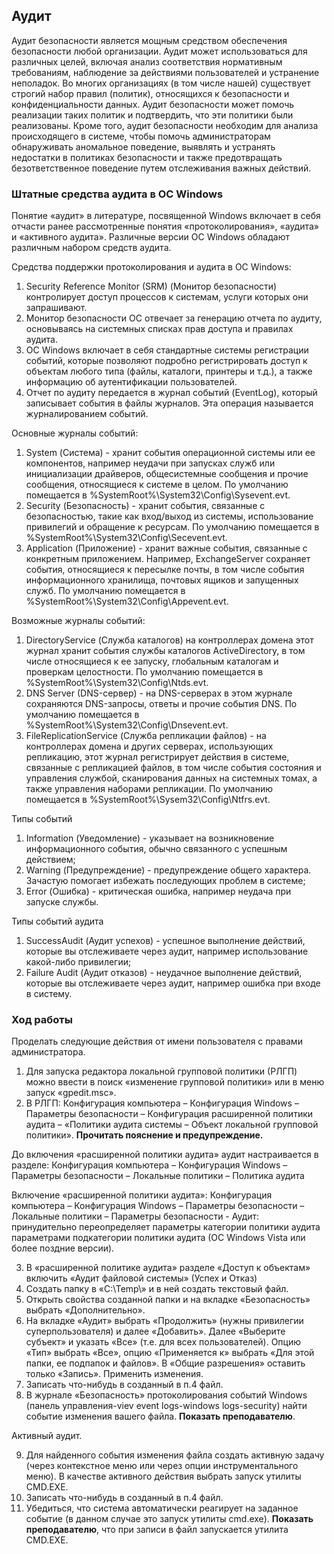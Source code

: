 ## Аудит

Аудит безопасности является мощным средством обеспечения безопасности любой организации. Аудит может использоваться для различных целей, включая анализ соответствия нормативным требованиям, наблюдение за действиями пользователей и устранение неполадок. Во многих организациях (в том числе нашей) существует строгий набор правил (политик), относящихся к безопасности и конфиденциальности данных. Аудит безопасности может помочь реализации таких политик и подтвердить, что эти политики были реализованы. Кроме того, аудит безопасности необходим для анализа происходящего в системе, чтобы помочь администраторам обнаруживать аномальное поведение, выявлять и устранять недостатки в политиках безопасности и также предотвращать безответственное поведение путем отслеживания важных действий.

### Штатные средства аудита в ОС Windows

Понятие «аудит» в литературе, посвященной Windows включает в себя отчасти ранее рассмотренные понятия «протоколирования», «аудита» и «активного аудита». Различные версии ОС Windows обладают различным набором средств аудита. 

Средства поддержки протоколирования и аудита в ОС Windows:
1.	Security Reference Monitor (SRM) (Монитор безопасности) контролирует доступ процессов к системам, услуги которых они запрашивают. 
2.	Монитор безопасности ОС отвечает за генерацию отчета по аудиту, основываясь на системных списках прав доступа и правилах аудита. 
3.	ОС Windows включает в себя стандартные системы регистрации событий, которые позволяют подробно регистрировать доступ к объектам любого типа (файлы, каталоги, принтеры и т.д.), а также информацию об аутентификации пользователей.
4.	Отчет по аудиту передается в журнал событий (EventLog), который записывает события в файлы журналов. Эта операция называется журналированием событий.

Основные журналы событий:
1.	System (Система) - хранит события операционной системы или ее компонентов, например неудачи при запусках служб или инициализации драйверов, общесистемные сообщения и прочие сообщения, относящиеся к системе в целом. По умолчанию помещается в %SystemRoot%\System32\Config\Sysevent.evt. 
2.	Security (Безопасность) - хранит события, связанные с безопасностью, такие как вход/выход из системы, использование привилегий и обращение к ресурсам. По умолчанию помещается в %SystemRoot%\System32\Config\Secevent.evt.
3.	Application (Приложение) - хранит важные события, связанные с конкретным приложением. Например, ExchangeServer сохраняет события, относящиеся к пересылке почты, в том числе события информационного хранилища, почтовых ящиков и запущенных служб. По умолчанию помещается в %SystemRoot%\System32\Config\Appevent.evt.

Возможные журналы событий:
1.	DirectoryService (Служба каталогов) на контроллерах домена этот журнал хранит события службы каталогов ActiveDirectory, в том числе относящиеся к ее запуску, глобальным каталогам и проверкам целостности. По умолчанию помещается в %SystemRoot%\\System32\Config\Ntds.evt.
2.	DNS Server (DNS-сервер) - на DNS-серверах в этом журнале сохраняются DNS-запросы, ответы и прочие события DNS. По умолчанию помещается в %SystemRoot%\System32\Config\Dnsevent.evt.
3.	FileReplicationService (Служба репликации файлов) - на контроллерах домена и других серверах, использующих репликацию, этот журнал регистрирует действия в системе, связанные с репликацией файлов, в том числе события состояния и управления службой, сканирования данных на системных томах, а также управления наборами репликации. По умолчанию помещается в %SystemRoot%\Sysem32\Config\Ntfrs.evt.

Типы событий
1.	Information (Уведомление) - указывает на возникновение информационного события, обычно связанного с успешным действием;
2.	Warning (Предупреждение) - предупреждение общего характера. Зачастую помогает избежать последующих проблем в системе;
3.	Error (Ошибка) - критическая ошибка, например неудача при запуске службы.

Типы событий аудита
1.	SuccessAudit (Аудит успехов) - успешное выполнение действий, которые вы отслеживаете через аудит, например использование какой-либо привилегии;
2.	Failure Audit (Аудит отказов) - неудачное выполнение действий, которые вы отслеживаете через аудит, например ошибка при входе в систему.

### Ход работы
Проделать следующие действия от имени пользователя с правами администратора.
1.	Для запуска редактора локальной групповой политики (РЛГП) можно ввести в поиск «изменение групповой политики» или в меню запуск «gpedit.msc».
2.	В РЛГП: Конфигурация компьютера – Конфигурация Windows – Параметры безопасности – Конфигурация расширенной политики аудита – «Политики аудита системы – Объект локальной групповой политики». **Прочитать пояснение и предупреждение.**

До включения «расширенной политики аудита» аудит настраивается в разделе:
Конфигурация компьютера – Конфигурация Windows – Параметры безопасности – Локальные политики – Политика аудита

Включение «расширенной политики аудита»:
Конфигурация компьютера – Конфигурация Windows – Параметры безопасности – Локальные политики – Параметры безопасности - Аудит: принудительно переопределяет параметры категории политики аудита параметрами подкатегории политики аудита (ОС Windows Vista или более поздние версии).

3.	В «расширенной политике аудита» разделе «Доступ к объектам» включить «Аудит файловой системы» (Успех и Отказ)
4.	Создать папку в «C:\Temp\» и в ней создать текстовый файл.
5.	Открыть свойства созданной папки и на вкладке «Безопасность» выбрать «Дополнительно».
6.	На вкладке «Аудит» выбрать «Продолжить» (нужны привилегии суперпользователя) и далее «Добавить». Далее «Выберите субъект» и указать «Все» (т.е. для всех пользователей). Опцию «Тип» выбрать «Все», опцию «Применяется к» выбрать «Для этой папки, ее подпапок и файлов». В «Общие разрешения» оставить только «Запись». Применить изменения.
7.	Записать что-нибудь в созданный в п.4 файл.
8.	В журнале «Безопасность» протоколирования событий Windows (панель управления-viev event logs-windows logs-security) найти событие изменения вашего файла. **Показать преподавателю**.

Активный аудит.

9.	Для найденного события изменения файла создать активную задачу (через контекстное меню или через опции инструментального меню). В качестве активного действия выбрать запуск утилиты CMD.EXE.
10.	Записать что-нибудь в созданный в п.4 файл.
11.	Убедиться, что система автоматически реагирует на заданное событие (в данном случае это запуск утилиты cmd.exe). **Показать преподавателю**, что при записи в файл запускается утилита CMD.EXE.